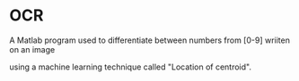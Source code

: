 # OCR

A Matlab program used to differentiate between numbers from [0-9] wriiten on an image 

using a machine learning technique called "Location of centroid". 
